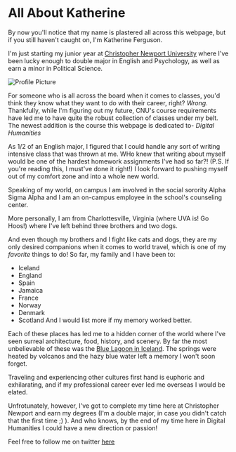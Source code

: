 # All About Katherine 

By now you'll notice that my name is plastered all across this webpage, but if you still haven't caught on, I'm Katherine Ferguson. 

I'm just starting my junior year at [Christopher Newport University](https://cnu.edu) where I've been lucky enough to double major in English and Psychology, as well as earn a minor in Political Science.

![Profile Picture](https://KFerguson350.github.io/KFerguson-350-Blog/images/profile.jpg)

For someone who is all across the board when it comes to classes, you'd think they know what they want to do with their career, right? *Wrong*. 
Thankfully, while I'm figuring out my future, CNU's course requirements have led me to have quite the robust collection of classes under my belt. The newest addition is the course this webpage is dedicated to- _Digital Humanities_

As 1/2 of an English major, I figured that I could handle any sort of writing intensive class that was thrown at me. WHo knew that writing about myself would be one of the hardest homework assignments I've had so far?! (P.S. If you're reading this, I must've done it right!)
I look forward to pushing myself out of my comfort zone and into a whole new world. 

Speaking of my world, on campus I am involved in the social sorority Alpha Sigma Alpha and I am an on-campus employee in the school's counseling center. 

More personally, I am from Charlottesville, Virginia (where UVA is! Go Hoos!) where I've left behind three brothers and two dogs. 

And even though my brothers and I fight like cats and dogs, they are my only desired companions when it comes to world travel, which is one of my _favorite_ things to do! 
So far, my family and I have been to:
+ Iceland
+ England
+ Spain 
+ Jamaica
+ France 
+ Norway 
+ Denmark
+ Scotland
And I would list more if my memory worked better.

Each of these places has led me to a hidden corner of the world where I've seen surreal architecture, food, history, and scenery. By far the most unbelievable of these was the [Blue Lagoon in Iceland](https://www.bluelagoon.com). The springs were heated by volcanos and the hazy blue water left a memory I won't soon forget. 

Traveling and experiencing other cultures first hand is euphoric and exhilarating, and if my professional career ever led me overseas I would be elated.

Unfrotunately, however, I've got to complete my time here at Christopher Newport and earn my degrees (I'm a double major, in case you didn't catch that the first time ;) ). And who knows, by the end of my time here in Digital Humanities I could have a new direction or passion!

Feel free to follow me on twitter [here](https://twitter.com/KFerguson350)
